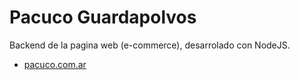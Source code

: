 # Pacuco Guardapolvos

Backend de la pagina web (e-commerce), desarrolado con NodeJS.

- [pacuco.com.ar](https://pacuco.com.ar)


